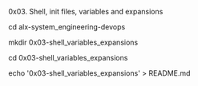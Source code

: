 0x03. Shell, init files, variables and expansions


cd alx-system_engineering-devops

mkdir 0x03-shell_variables_expansions

cd 0x03-shell_variables_expansions

echo '0x03-shell_variables_expansions' > README.md
